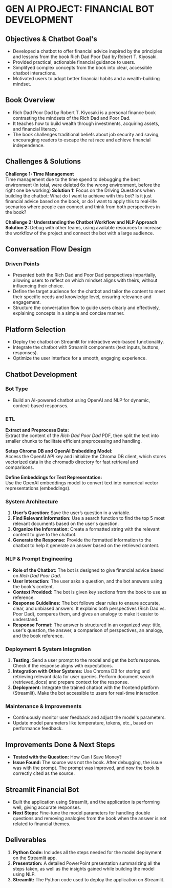 # GEN AI PROJECT: FINANCIAL BOT DEVELOPMENT 

## Objectives & Chatbot Goal's
- Developed a chatbot to offer financial advice inspired by the principles and lessons from the book Rich Dad Poor Dad by Robert T. Kiyosaki.
- Provided practical, actionable financial guidance to users.
- Simplifyed complex concepts from the book into clear, accessible chatbot interactions.
- Motivated users to adopt better financial habits and a wealth-building mindset.


## Book Overview
- Rich Dad Poor Dad by Robert T. Kiyosaki is a personal finance book contrasting the mindsets of the Rich Dad and Poor Dad.
- It teaches how to build wealth through investments, acquiring assets, and financial literacy.
- The book challenges traditional beliefs about job security and saving, encouraging readers to escape the rat race and achieve financial independence.

## Challenges & Solutions

**Challenge 1: Time Management**  
Time management due to the time spend to debugging the best environment (In total, were deleted 6x the wrong environment, before the right one be working)
**Solution 1:** Focus on the Driving Questions when building the chatbot: What do I want to achieve with this bot? Is it just financial advice based on the book, or do I want to apply this to real-life scenarios where people can connect and think from both perspectives in the book?

**Challenge 2: Understanding the Chatbot Workflow and NLP Approach**  
**Solution 2:** Debug with other teams, using available resources to increase the workflow of the project and connect the bot with a large audience.

## Conversation Flow Design

### **Driven Points**
- Presented both the Rich Dad and Poor Dad perspectives impartially, allowing users to reflect on which mindset aligns with theirs, without influencing their choice.
- Define the target audience for the chatbot and tailor the content to meet their specific needs and knowledge level, ensuring relevance and engagement.
- Structure the conversation flow to guide users clearly and effectively, explaining concepts in a simple and concise manner.

## Platform Selection
- Deploy the chatbot on Streamlit for interactive web-based functionality.
- Integrate the chatbot with Streamlit components (text inputs, buttons, responses).
- Optimize the user interface for a smooth, engaging experience.

## Chatbot Development
### Bot Type
- Build an AI-powered chatbot using OpenAI and NLP for dynamic, context-based responses.

### ETL
**Extract and Preprocess Data:**  
Extract the content of the *Rich Dad Poor Dad* PDF, then split the text into smaller chunks to facilitate efficient preprocessing and handling.

**Setup Chroma DB and OpenAI Embedding Model:**  
Access the OpenAI API key and initialize the Chroma DB client, which stores vectorized data in the chromadb directory for fast retrieval and comparisons.

**Define Embeddings for Text Representation:**  
Use the OpenAI embeddings model to convert text into numerical vector representations (embeddings).

### System Architecture
1. **User’s Question:** Save the user’s question in a variable.
2. **Find Relevant Information:** Use a search function to find the top 5 most relevant documents based on the user's question.
3. **Organize the Information:** Create a formatted string with the relevant content to give to the chatbot.
4. **Generate the Response:** Provide the formatted information to the chatbot to help it generate an answer based on the retrieved content.

### NLP & Prompt Engineering
- **Role of the Chatbot:** The bot is designed to give financial advice based on *Rich Dad Poor Dad*.
- **User Interaction:** The user asks a question, and the bot answers using the book's content.
- **Context Provided:** The bot is given key sections from the book to use as reference.
- **Response Guidelines:** The bot follows clear rules to ensure accurate, clear, and unbiased answers. It explains both perspectives (Rich Dad vs. Poor Dad), compares them, and gives an analogy to make it easier to understand.
- **Response Format:** The answer is structured in an organized way: title, user's question, the answer, a comparison of perspectives, an analogy, and the book reference.

### Deployment & System Integration
1. **Testing:** Send a user prompt to the model and get the bot’s response. Check if the response aligns with expectations.
2. **Integration with Other Systems:** Use Chroma DB for storing and retrieving relevant data for user queries. Perform document search (retrieved_docs) and prepare context for the response.
3. **Deployment:** Integrate the trained chatbot with the frontend platform (Streamlit). Make the bot accessible to users for real-time interaction.

### Maintenance & Improvements
- Continuously monitor user feedback and adjust the model's parameters.
- Update model parameters like temperature, tokens, etc., based on performance feedback.

## Improvements Done & Next Steps
- **Tested with the Question:** How Can I Save Money? 
- **Issue Found:** The source was not the book. After debugging, the issue was with the prompt. The prompt was improved, and now the book is correctly cited as the source.

## Streamlit Financial Bot
- Built the application using Streamlit, and the application is performing well, giving accurate responses.
- **Next Steps:** Fine-tune the model parameters for handling double questions and removing analogies from the book when the answer is not related to financial themes.

## Deliverables
1. **Python Code:** Includes all the steps needed for the model deployment on the Streamlit app.
2. **Presentation:** A detailed PowerPoint presentation summarizing all the steps taken, as well as the insights gained while building the model using NLP.
3. **Streamlit:** The Python code used to deploy the application on Streamlit.